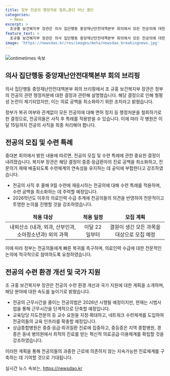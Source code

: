 ```yaml
---
title: 정부 전공의 행정처분 철회…중단 아닌 결단
categories:
  - News
excerpt: >
  조규홍 보건복지부 장관은 의사 집단행동 중앙재난안전대책본부 회의에서 모든 전공의에 대한 행정처분을 철회하기로 한 결정을 밝혔다. 이에 대한 논란에 대해 정부는 의료 공백 최소화를 위한 조치로 설명했으며, 전공의들은 9월 수련에 응시하면 특례를 받게 된다. 또한 전공의 수련 환경을 개선하기 위해 전공의법 시범사업과 교육 담당 지도전문의 지정, 네트워크 수련체계 등을 도입하고 국가 지원도 강화할 계획이라고 밝혔다. 요청에 따라 이달 15일까지 전공의 사직 처리가 이뤄지고, 9월 하반기 전공의 모집 일정은 이달 22일부터 시작된다. 
feature_text: >
  조규홍 보건복지부 장관은 의사 집단행동 중앙재난안전대책본부 회의에서 모든 전공의에 대한 행정처분을 철회하기로 한 결정을 밝혔다. 이에 대한 논란에 대해 정부는 의료 공백 최소화를 위한 조치로 설명했으며, 전공의들은 9월 수련에 응시하면 특례를 받게 된다. 또한 전공의 수련 환경을 개선하기 위해 전공의법 시범사업과 교육 담당 지도전문의 지정, 네트워크 수련체계 등을 도입하고 국가 지원도 강화할 계획이라고 밝혔다. 요청에 따라 이달 15일까지 전공의 사직 처리가 이뤄지고, 9월 하반기 전공의 모집 일정은 이달 22일부터 시작된다. 
image: 'https://newsdao.kr/res/images/meta/newsdao_breakingnews.jpg'
---
```


<p><img src="https://newsdao.kr/res/images/meta/newsdao_breakingnews.jpg" alt="ontimetimes 속보" /></p>

<h2 data-ke-size="size26">의사 집단행동 중앙재난안전대책본부 회의 브리핑</h2>

<p>의사 집단행동 중앙재난안전대책본부 회의 브리핑에서 조 규홍 보건복지부 장관은 정부의 전공의 관련 행정처분에 대한 결정과 관련해 설명했습니다. 해당 결정으로 인해 형평성 논란이 제기되었지만, 이는 의료 공백을 최소화하기 위한 조치라고 밝혔습니다.</p>

<p data-ke-size="size16">정부가 복귀 여부와 관계없이 모든 전공의에 대해 면허 정지 등 행정처분을 철회하기로 한 결정으로, 전공의들은 사직 후 특례를 적용받을 수 있습니다. 이에 따라 각 병원은 이달 15일까지 전공의 사직을 최종 처리해야 합니다.</p>

<h2 data-ke-size="size26">전공의 모집 및 수련 특례</h2>

<p>중대본 회의에서 밝힌 내용에 따르면, 전공의 모집 및 수련 특례에 관한 중요한 결정이 내려졌습니다. 복지부 장관은 해당 결정이 중증·응급환자의 진료 공백을 최소화하고, 전문의가 제때 배출되도록 수련체계의 연속성을 유지하는 데 공익에 부합한다고 강조하였습니다.</p>

<ul>
<li>전공의 사직 후 올해 9월 수련에 재응시하는 전공의에 대해 수련 특례를 적용하며, 수련 공백을 최소화하는 데 주력할 예정입니다.</li>
<li>2026학년도 이후의 의료인력 수급 추계에 전공의들의 의견을 반영하여 전문적이고 투명한 논의를 진행할 것을 강조하였습니다.</li>
</ul>

<table>
<thead>
<tr>
<td style="text-align: center; height: 17px;"><b>적용 대상</b></td>
<td style="text-align: center; height: 17px;"><b>적용 일정</b></td>
<td style="text-align: center; height: 17px;"><b>모집 계획</b></td>
</tr>
</thead>
<tbody>
<tr>
<td style="text-align: center; height: 17px;">내외산소 (내과, 외과, 산부인과, 소아청소년과) 외의 과목</td>
<td style="text-align: center; height: 17px;">이달 22일부터</td>
<td style="text-align: center; height: 17px;">결원이 생긴 모든 과목을 대상으로 모집 예정</td>
</tr>
</tbody>
</table>

<p data-ke-size="size16">이에 따라 정부는 전공의들에게 빠른 복귀를 촉구하며, 의료인력 수급에 대한 전문적인 논의에 적극적으로 참여하도록 요청하였습니다.</p>

<h2 data-ke-size="size26">전공의 수련 환경 개선 및 국가 지원</h2>

<p>조 규홍 보건복지부 장관은 전공의 수련 환경 개선과 국가 지원에 대한 계획을 소개하며, 해당 분야에 대한 속도를 높이기로 밝혔습니다.</p>

<ul>
<li>전공의 근무시간을 줄이는 전공의법은 2026년 시행될 예정이지만, 현재는 시범사업을 통해 근무시간을 단계적으로 단축할 예정입니다.</li>
<li>교육담당 지도전문의 등 교수 요원을 지정·확대하고, 네트워크 수련체계를 도입하여 전공의들의 교육 인프라를 확충할 예정입니다.</li>
<li>상급종합병원은 중증·응급·희귀질환 진료에 집중하고, 중등증은 지역 종합병원, 경증은 동네 병의원에서 최적의 진료를 받는 혁신적 의료공급·이용체계를 확립할 것을 강조하였습니다.</li>
</ul>

<p data-ke-size="size16">이러한 계획을 통해 전공의들의 과중한 근로에 의존하지 않는 지속가능한 진료체계를 구축하는 데 기여할 것으로 기대됩니다.</p>
실시간 뉴스 속보는, <a href="https://newsdao.kr" rel="dofollow">https://newsdao.kr</a>



